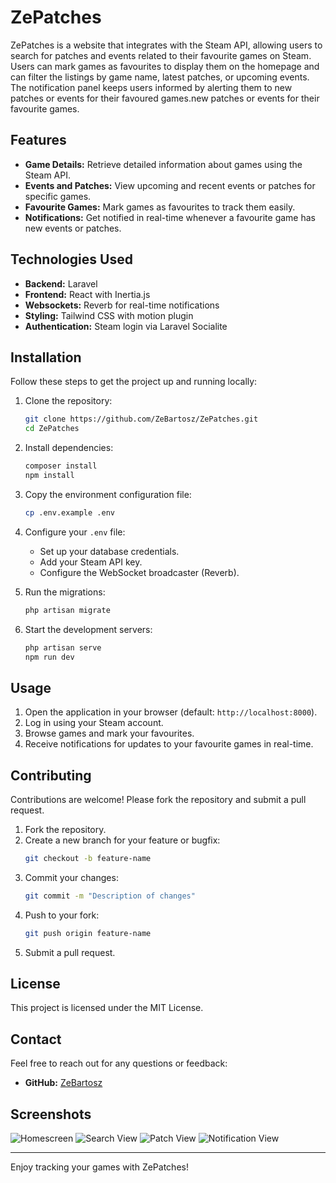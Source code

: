 # ZePatches

ZePatches is a website that integrates with the Steam API, allowing users to search for patches and events related to their favourite games on Steam. Users can mark games as favourites to display them on the homepage and can filter the listings by game name, latest patches, or upcoming events. The notification panel keeps users informed by alerting them to new patches or events for their favoured games.new patches or events for their favourite games.

## Features

- **Game Details:** Retrieve detailed information about games using the Steam API.
- **Events and Patches:** View upcoming and recent events or patches for specific games.
- **Favourite Games:** Mark games as favourites to track them easily.
- **Notifications:** Get notified in real-time whenever a favourite game has new events or patches.

## Technologies Used

- **Backend:** Laravel
- **Frontend:** React with Inertia.js
- **Websockets:** Reverb for real-time notifications
- **Styling:** Tailwind CSS with motion plugin
- **Authentication:** Steam login via Laravel Socialite

## Installation

Follow these steps to get the project up and running locally:

1. Clone the repository:
   ```bash
   git clone https://github.com/ZeBartosz/ZePatches.git
   cd ZePatches
   ```

2. Install dependencies:
   ```bash
   composer install
   npm install
   ```

3. Copy the environment configuration file:
   ```bash
   cp .env.example .env
   ```

4. Configure your `.env` file:
   - Set up your database credentials.
   - Add your Steam API key.
   - Configure the WebSocket broadcaster (Reverb).

5. Run the migrations:
   ```bash
   php artisan migrate
   ```

6. Start the development servers:
   ```bash
   php artisan serve
   npm run dev
   ```

## Usage

1. Open the application in your browser (default: `http://localhost:8000`).
2. Log in using your Steam account.
3. Browse games and mark your favourites.
4. Receive notifications for updates to your favourite games in real-time.

## Contributing

Contributions are welcome! Please fork the repository and submit a pull request.

1. Fork the repository.
2. Create a new branch for your feature or bugfix:
   ```bash
   git checkout -b feature-name
   ```
3. Commit your changes:
   ```bash
   git commit -m "Description of changes"
   ```
4. Push to your fork:
   ```bash
   git push origin feature-name
   ```
5. Submit a pull request.

## License

This project is licensed under the MIT License.

## Contact

Feel free to reach out for any questions or feedback:
- **GitHub:** [ZeBartosz](https://github.com/ZeBartosz)

## Screenshots
![Homescreen](https://imgur.com/QWI5TeA.png)
![Search View](https://imgur.com/MEQClz7.png)
![Patch View](https://imgur.com/yKxz4NM.png)
![Notification View](https://imgur.com/lZa2OxT.png)

---

Enjoy tracking your games with ZePatches! 
